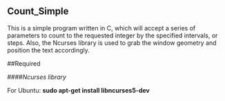 ## Count_Simple

This is a simple program written in C, which will accept a series of parameters to count to the requested integer by the specified intervals, or steps.  Also, the Ncurses library is used to grab the window geometry and position the text accordingly.



##Required

####*Ncurses library*

For Ubuntu: **sudo apt-get install libncurses5-dev**
